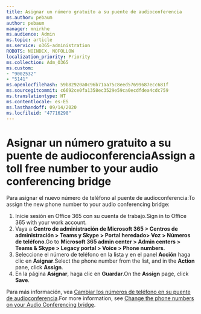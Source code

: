 ```yaml
---
title: Asignar un número gratuito a su puente de audioconferencia
ms.author: pebaum
author: pebaum
manager: mnirkhe
ms.audience: Admin
ms.topic: article
ms.service: o365-administration
ROBOTS: NOINDEX, NOFOLLOW
localization_priority: Priority
ms.collection: Adm_O365
ms.custom:
- "9002532"
- "5141"
ms.openlocfilehash: 59b82920a0c96b71aa75c8eed57699687ecc681f
ms.sourcegitcommit: c6692ce0fa1358ec3529e59ca0ecdfdea4cdc759
ms.translationtype: HT
ms.contentlocale: es-ES
ms.lasthandoff: 09/14/2020
ms.locfileid: "47716298"
---
```

# <a name="assign-a-toll-free-number-to-your-audio-conferencing-bridge"></a><span data-ttu-id="73dab-102">Asignar un número gratuito a su puente de audioconferencia</span><span class="sxs-lookup"><span data-stu-id="73dab-102">Assign a toll free number to your audio conferencing bridge</span></span>

<span data-ttu-id="73dab-103">Para asignar el nuevo número de teléfono al puente de audioconferencia:</span><span class="sxs-lookup"><span data-stu-id="73dab-103">To assign the new phone number to your audio conferencing bridge:</span></span>

1. <span data-ttu-id="73dab-104">Inicie sesión en Office 365 con su cuenta de trabajo.</span><span class="sxs-lookup"><span data-stu-id="73dab-104">Sign in to Office 365 with your work account.</span></span>
2. <span data-ttu-id="73dab-105">Vaya a **Centro de administración de Microsoft 365 > Centros de administración > Teams y Skype > Portal heredado> Voz > Números de teléfono**.</span><span class="sxs-lookup"><span data-stu-id="73dab-105">Go to **Microsoft 365 admin center > Admin centers > Teams & Skype > Legacy portal > Voice > Phone numbers**.</span></span>
3. <span data-ttu-id="73dab-106">Seleccione el número de teléfono en la lista y en el panel **Acción** haga clic en **Asignar**.</span><span class="sxs-lookup"><span data-stu-id="73dab-106">Select the phone number from the list, and in the **Action** pane, click **Assign**.</span></span>
4. <span data-ttu-id="73dab-107">En la página **Asignar**, haga clic en **Guardar**.</span><span class="sxs-lookup"><span data-stu-id="73dab-107">On the **Assign** page, click **Save**.</span></span>

<span data-ttu-id="73dab-108">Para más información, vea [Cambiar los números de teléfono en su puente de audioconferencia](https://docs.microsoft.com/MicrosoftTeams/change-the-phone-numbers-on-your-audio-conferencing-bridge).</span><span class="sxs-lookup"><span data-stu-id="73dab-108">For more information, see [Change the phone numbers on your Audio Conferencing bridge](https://docs.microsoft.com/MicrosoftTeams/change-the-phone-numbers-on-your-audio-conferencing-bridge).</span></span>
